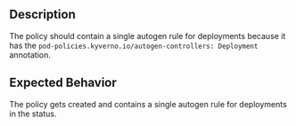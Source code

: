 ## Description

The policy should contain a single autogen rule for deployments because it has the `pod-policies.kyverno.io/autogen-controllers: Deployment` annotation.

## Expected Behavior

The policy gets created and contains a single autogen rule for deployments in the status.
